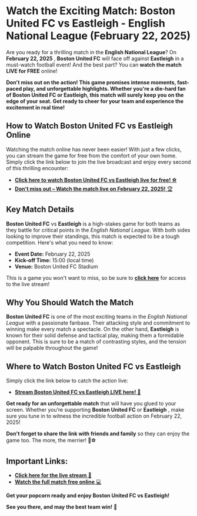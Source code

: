 # Watch the Exciting Match: Boston United FC vs Eastleigh - English National League (February 22, 2025)

Are you ready for a thrilling match in the **English National League**? On **February 22, 2025** , **Boston United FC** will face off against **Eastleigh** in a must-watch football event! And the best part? You can **watch the match LIVE for FREE** online!

**Don't miss out on the action! This game promises intense moments, fast-paced play, and unforgettable highlights. Whether you're a die-hard fan of Boston United FC or Eastleigh, this match will surely keep you on the edge of your seat. Get ready to cheer for your team and experience the excitement in real time!**

## How to Watch Boston United FC vs Eastleigh Online

Watching the match online has never been easier! With just a few clicks, you can stream the game for free from the comfort of your own home. Simply click the link below to join the live broadcast and enjoy every second of this thrilling encounter:

- [**Click here to watch Boston United FC vs Eastleigh live for free!** ⚽](https://tinyurl.com/livestreamfreeo?st=Boston+United+FC+vs+Eastleigh&si=gh)
- [**Don't miss out – Watch the match live on February 22, 2025!** 🏆](https://tinyurl.com/livestreamfreeo?st=Boston+United+FC+vs+Eastleigh&si=gh)

## Key Match Details

**Boston United FC** vs **Eastleigh** is a high-stakes game for both teams as they battle for critical points in the _English National League_. With both sides looking to improve their standings, this match is expected to be a tough competition. Here's what you need to know:

- **Event Date:** February 22, 2025
- **Kick-off Time:** 15:00 (local time)
- **Venue:** Boston United FC Stadium

This is a game you won't want to miss, so be sure to **[click here](https://tinyurl.com/livestreamfreeo?st=Boston+United+FC+vs+Eastleigh&si=gh)** for access to the live stream!

## Why You Should Watch the Match

**Boston United FC** is one of the most exciting teams in the _English National League_ with a passionate fanbase. Their attacking style and commitment to winning make every match a spectacle. On the other hand, **Eastleigh** is known for their solid defense and tactical play, making them a formidable opponent. This is sure to be a match of contrasting styles, and the tension will be palpable throughout the game!

## Where to Watch Boston United FC vs Eastleigh

Simply click the link below to catch the action live:

- [**Stream Boston United FC vs Eastleigh LIVE here!** 🎥](https://tinyurl.com/livestreamfreeo?st=Boston+United+FC+vs+Eastleigh&si=gh)

**Get ready for an unforgettable match** that will have you glued to your screen. Whether you’re supporting **Boston United FC** or **Eastleigh** , make sure you tune in to witness the incredible football action on February 22, 2025!

**Don't forget to share the link with friends and family** so they can enjoy the game too. The more, the merrier! 🍻⚽

## Important Links:

- [**Click here for the live stream** 📲](https://tinyurl.com/livestreamfreeo?st=Boston+United+FC+vs+Eastleigh&si=gh)
- [**Watch the full match free online** 💻](https://tinyurl.com/livestreamfreeo?st=Boston+United+FC+vs+Eastleigh&si=gh)

**Get your popcorn ready and enjoy Boston United FC vs Eastleigh!**

**See you there, and may the best team win!** 🏅
